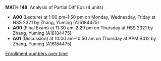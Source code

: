 **MATH 148**: Analysis of Partial Diff Eqs (4 units)

- **A00** (Lecture) at 1:00 pm–1:50 pm on Monday, Wednesday, Friday at HSS 2321 by Zhang, Yuming (A16184475)
- **A00** (Final Exam) at 11:30 am–2:29 pm on Thursday at HSS 2321 by Zhang, Yuming (A16184475)
- **A01** (Discussion) at 10:00 am–10:50 am on Thursday at APM B412 by Zhang, Yuming (A16184475)

[Enrollment numbers over time](./MATH148.tsv)
